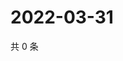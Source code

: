 # 2022-03-31

共 0 条

<!-- BEGIN WEIBO -->
<!-- 最后更新时间 Thu Mar 31 2022 14:18:49 GMT+0800 (China Standard Time) -->

<!-- END WEIBO -->
